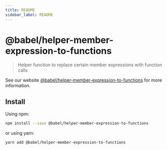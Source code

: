 ```yaml
---
title: README
sidebar_label: README
---
```

# @babel/helper-member-expression-to-functions

> Helper function to replace certain member expressions with function calls

See our website [@babel/helper-member-expression-to-functions](https://babeljs.io/docs/babel-helper-member-expression-to-functions) for more information.

## Install

Using npm:

```sh
npm install --save @babel/helper-member-expression-to-functions
```

or using yarn:

```sh
yarn add @babel/helper-member-expression-to-functions
```

